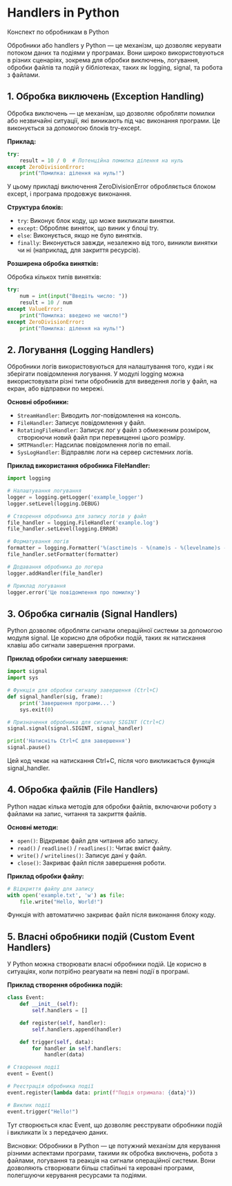 # Handlers in Python
Конспект по обробникам в Python

Обробники або handlers у Python — це механізм, що дозволяє керувати потоком даних та подіями у програмах. Вони широко використовуються в різних сценаріях, зокрема для обробки виключень, логування, обробки файлів та подій у бібліотеках, таких як logging, signal, та робота з файлами.

## 1. Обробка виключень (Exception Handling)
Обробка виключень — це механізм, що дозволяє обробляти помилки або незвичайні ситуації, які виникають під час виконання програми. Це виконується за допомогою блоків try-except.

**Приклад:**
```python
try:
    result = 10 / 0  # Потенційна помилка ділення на нуль
except ZeroDivisionError:
    print("Помилка: ділення на нуль!")
```
У цьому прикладі виключення ZeroDivisionError обробляється блоком except, і програма продовжує виконання.

**Структура блоків:**

- `try`: Виконує блок коду, що може викликати винятки.
- `except`: Обробляє виняток, що виник у блоці try.
- `else`: Виконується, якщо не було винятків.
- `finally`: Виконується завжди, незалежно від того, виникли винятки чи ні (наприклад, для закриття ресурсів).

**Розширена обробка винятків:**

Обробка кількох типів винятків:
```python
try:
    num = int(input("Введіть число: "))
    result = 10 / num
except ValueError:
    print("Помилка: введено не число!")
except ZeroDivisionError:
    print("Помилка: ділення на нуль!")
```

## 2. Логування (Logging Handlers)
Обробники логів використовуються для налаштування того, куди і як зберігати повідомлення логування. У модулі logging можна використовувати різні типи обробників для виведення логів у файл, на екран, або відправки по мережі.

**Основні обробники:**
- `StreamHandler`: Виводить лог-повідомлення на консоль.
- `FileHandler`: Записує повідомлення у файл.
- `RotatingFileHandler`: Записує лог у файл з обмеженим розміром, створюючи новий файл при перевищенні цього розміру.
- `SMTPHandler`: Надсилає повідомлення логів по email.
- `SysLogHandler`: Відправляє логи на сервер системних логів.

**Приклад використання обробника FileHandler:**
```python
import logging

# Налаштування логування
logger = logging.getLogger('example_logger')
logger.setLevel(logging.DEBUG)

# Створення обробника для запису логів у файл
file_handler = logging.FileHandler('example.log')
file_handler.setLevel(logging.ERROR)

# Форматування логів
formatter = logging.Formatter('%(asctime)s - %(name)s - %(levelname)s - %(message)s')
file_handler.setFormatter(formatter)

# Додавання обробника до логера
logger.addHandler(file_handler)

# Приклад логування
logger.error('Це повідомлення про помилку')
```

## 3. Обробка сигналів (Signal Handlers)
Python дозволяє обробляти сигнали операційної системи за допомогою модуля signal. Це корисно для обробки подій, таких як натискання клавіш або сигнали завершення програми.

**Приклад обробки сигналу завершення:**
```python
import signal
import sys

# Функція для обробки сигналу завершення (Ctrl+C)
def signal_handler(sig, frame):
    print('Завершення програми...')
    sys.exit(0)

# Призначення обробника для сигналу SIGINT (Ctrl+C)
signal.signal(signal.SIGINT, signal_handler)

print('Натисніть Ctrl+C для завершення')
signal.pause()
```

Цей код чекає на натискання Ctrl+C, після чого викликається функція signal_handler.

## 4. Обробка файлів (File Handlers)
Python надає кілька методів для обробки файлів, включаючи роботу з файлами на запис, читання та закриття файлів.

**Основні методи:**
- `open()`: Відкриває файл для читання або запису.
- `read()` / `readline()` / `readlines()`: Читає вміст файлу.
- `write()` / `writelines()`: Записує дані у файл.
- `close()`: Закриває файл після завершення роботи.

**Приклад обробки файлу:**
```python
# Відкриття файлу для запису
with open('example.txt', 'w') as file:
    file.write("Hello, World!")
```
Функція with автоматично закриває файл після виконання блоку коду.

## 5. Власні обробники подій (Custom Event Handlers)
У Python можна створювати власні обробники подій. Це корисно в ситуаціях, коли потрібно реагувати на певні події в програмі.

**Приклад створення обробника подій:**
```python
class Event:
    def __init__(self):
        self.handlers = []

    def register(self, handler):
        self.handlers.append(handler)

    def trigger(self, data):
        for handler in self.handlers:
            handler(data)

# Створення події
event = Event()

# Реєстрація обробника події
event.register(lambda data: print(f"Подія отримала: {data}"))

# Виклик події
event.trigger("Hello!")
```
Тут створюється клас Event, що дозволяє реєструвати обробники подій і викликати їх з передачею даних.

Висновки:
Обробники в Python — це потужний механізм для керування різними аспектами програми, такими як обробка виключень, робота з файлами, логування та реакція на сигнали операційної системи. Вони дозволяють створювати більш стабільні та керовані програми, полегшуючи керування ресурсами та подіями.
